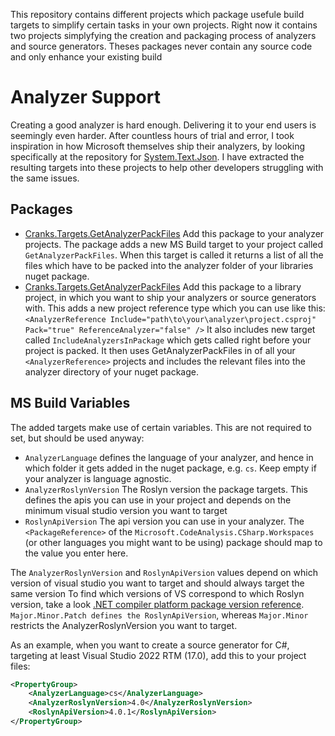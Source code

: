 ﻿This repository contains different projects which package usefule build targets to simplify certain tasks in your own projects.
Right now it contains two projects simplyfying the creation and packaging process of analyzers and source generators. Theses packages never contain any source code and only enhance your existing build

# Analyzer Support
Creating a good analyzer is hard enough. Delivering it to your end users is seemingly even harder. After countless hours of trial and error, I took inspiration in how Microsoft themselves ship their analyzers, by looking specifically at the repository for [System.Text.Json](https://github.com/dotnet/runtime/tree/main/src/libraries/System.Text.Json). I have extracted the resulting targets into these projects to help other developers struggling with the same issues.

## Packages
* [Cranks.Targets.GetAnalyzerPackFiles](https://www.nuget.org/packages/Cranks.Targets.GetAnalyzerPackFiles)
  Add this package to your analyzer projects.
  The package adds a new MS Build target to your project called `GetAnalyzerPackFiles`. When this target is called it returns a list of all the files which have to be packed into the analyzer folder of your libraries nuget package.
* [Cranks.Targets.GetAnalyzerPackFiles](https://www.nuget.org/packages/Cranks.Targets.AnalyzerReference)
  Add this package to a library project, in which you want to ship your analyzers or source generators with.
  This adds a new project reference type which you can use like this:
  `<AnalyzerReference Include="path\to\your\analyzer\project.csproj" Pack="true" ReferenceAnalyzer="false" />`
  It also includes new target called `IncludeAnalyzersInPackage` which gets called right before your project is packed. It then uses GetAnalyzerPackFiles in of all your `<AnalyzerReference>` projects and includes the relevant files into the analyzer directory of your nuget package.

## MS Build Variables
The added targets make use of certain variables. This are not required to set, but should be used anyway:
* `AnalyzerLanguage`
  defines the language of your analyzer, and hence in which folder it gets added in the nuget package, e.g. `cs`. Keep empty if your analyzer is language agnostic.
* `AnalyzerRoslynVersion`
  The Roslyn version the package targets. This defines the apis you can use in your project and depends on the minimum visual studio version you want to target
* `RoslynApiVersion`
  The api version you can use in your analyzer. The `<PackageReference>` of the `Microsoft.CodeAnalysis.CSharp.Workspaces` (or other languages you might want to be using) package should map to the value you enter here.

The `AnalyzerRoslynVersion` and `RoslynApiVersion` values depend on which version of visual studio you want to target and should always target the same version
To find which versions of VS correspond to which Roslyn version, take a look [.NET compiler platform package version reference](https://learn.microsoft.com/en-us/visualstudio/extensibility/roslyn-version-support).
`Major.Minor.Patch defines the RoslynApiVersion`, whereas `Major.Minor` restricts the AnalyzerRoslynVersion you want to target. 

As an example, when you want to create a source generator for C#, targeting at least Visual Studio 2022 RTM (17.0), add this to your project files:

```xml
<PropertyGroup>
    <AnalyzerLanguage>cs</AnalyzerLanguage>
    <AnalyzerRoslynVersion>4.0</AnalyzerRoslynVersion>
    <RoslynApiVersion>4.0.1</RoslynApiVersion>
</PropertyGroup>
```
